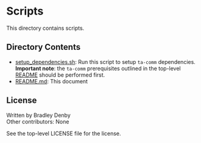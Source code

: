 # Scripts

This directory contains scripts.

## Directory Contents

* [setup_dependencies.sh](setup_dependencies.sh): Run this script to setup
  `ta-comm` dependencies. **Important note**: the `ta-comm` prerequisites
  outlined in the top-level [README](../../README.md) should be performed first.
* [README.md](README.md): This document

## License

Written by Bradley Denby  
Other contributors: None

See the top-level LICENSE file for the license.
